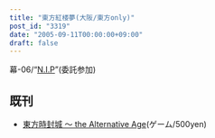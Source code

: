 ```yaml
---
title: "東方紅楼夢(大阪/東方only)"
post_id: "3319"
date: "2005-09-11T00:00:00+09:00"
draft: false
---
```



幕-06/“[N.I.P](http://www.geocities.jp/nip_sigurem/)”(委託参加)

## 既刊



  * [東方時封城 ～ the Alternative Age](/!/thA/)(ゲーム/500yen)
